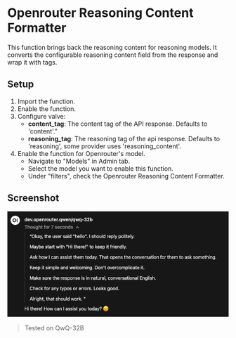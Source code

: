 # Openrouter Reasoning Content Formatter

This function brings back the reasoning content for reasoning models. It converts the configurable reasoning content field from the response and wrap it with <thinking> tags.

## Setup

1. Import the function.
2. Enable the function.
3. Configure valve:
    - **content_tag**: The content tag of the API response. Defaults to 'content'."
    - **reasoning_tag**: The reasoning tag of the api response. Defaults to 'reasoning', some provider uses 'reasoning_content'.
4. Enable the function for Openrouter's model.
    - Navigate to "Models" in Admin tab.
    - Select the model you want to enable this function.
    - Under "filters", check the Openrouter Reasoning Content Formatter.

## Screenshot 

![Screenshot](attachments/screenshot.png)

> Tested on QwQ-32B
